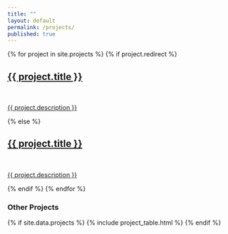```yaml
---
title: ""
layout: default
permalink: /projects/
published: true
---
```


<div class="ProjectContainer">
  <div class="gallery">
    {% for project in site.projects %}
      {% if project.redirect %}
        <div class="projectTile">
          <a href="{{ project.redirect }}" target="_blank">
            <span>
              <h2>{{ project.title }}</h2>
              <br/>
              <p>{{ project.description }}</p>
            </span>
          </a>
        </div>
      {% else %}
        <div class="projectTile">
          <a href="{{ project.url | prepend: site.baseurl | prepend: site.url }}">
            <span>
              <h2>{{ project.title }}</h2>
              <br/>
              <p>{{ project.description }}</p>
            </span>
          </a>
        </div>
      {% endif %}
    {% endfor %}
  </div>
</div>

<div>
  <h3>Other Projects</h3>
  {% if site.data.projects %}
    {% include project_table.html %}
  {% endif %}
</div>

